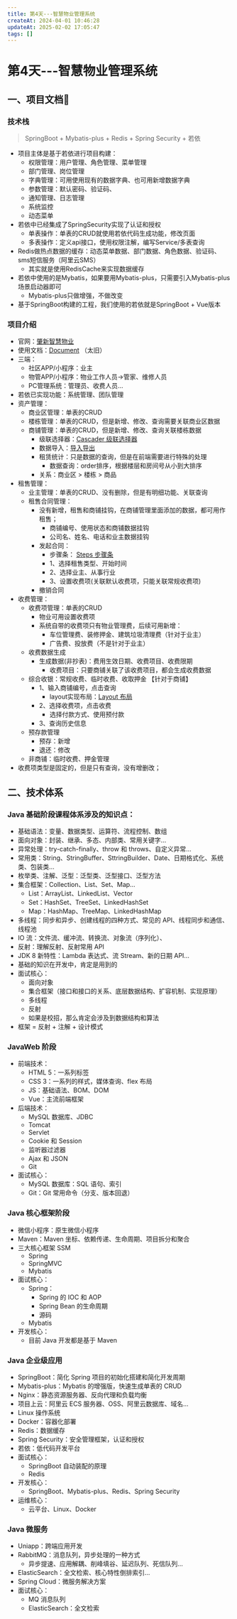 ```yaml
---
title: 第4天---智慧物业管理系统
createAt: 2024-04-01 10:46:28
updateAt: 2025-02-02 17:05:47
tags: []
---
```


# 第4天---智慧物业管理系统

## 一、项目文档📄

### 技术栈

>SpringBoot + Mybatis-plus + Redis + Spring Security + 若依	

- 项目主体是基于若依进行项目构建：
	- 权限管理：用户管理、角色管理、菜单管理
	- 部门管理、岗位管理
	- 字典管理：可用使用现有的数据字典、也可用新增数据字典
	- 参数管理：默认密码、验证码、
	- 通知管理、日志管理
	- 系统监控
	- 动态菜单	
- 若依中已经集成了SpringSecurity实现了认证和授权
	- 单表操作：单表的CRUD就使用若依代码生成功能，修改页面
	- 多表操作：定义api接口，使用权限注解，编写Service/多表查询
- Redis做热点数据的缓存：动态菜单数据、部门数据、角色数据、验证码、sms短信服务（阿里云SMS）
	- 其实就是使用RedisCache来实现数据缓存
- 若依中使用的是Mybatis，如果要用Mybatis-plus，只需要引入Mybatis-plus场景启动器即可
	- Mybatis-plus只做增强，不做改变
- 基于SpringBoot构建的工程，我们使用的若依就是SpringBoot + Vue版本

### 项目介绍

- 官网：[肇新智慧物业](http://pms.zhaoxinms.com/)
- 使用文档：[Document](http://zhaoxinms.com:81/#/) （太旧）
- 三端：
	- 社区APP/小程序：业主
	- 物管APP/小程序：物业工作人员->管家、维修人员
	- PC管理系统：管理员、收费人员…
- 若依已实现功能：系统管理、团队管理	
- 资产管理：
	- 商业区管理：单表的CRUD
	- 楼栋管理：单表的CRUD，但是新增、修改、查询需要关联商业区数据
	- 商铺管理：单表的CRUD，但是新增、修改、查询关联楼栋数据
		- 级联选择器：[Cascader 级联选择器](https://element.eleme.cn/#/zh-CN/component/cascader#cascader-ji-lian-xuan-ze-qi)
		- 数据导入：[导入导出](https://doc.ruoyi.vip/ruoyi-vue/document/htsc.html#%E5%AF%BC%E5%85%A5%E5%AF%BC%E5%87%BA)
		- 租赁统计：只是数据的查询，但是在前端需要进行特殊的处理
			- 数据查询：order排序，根据楼层和房间号从小到大排序
		- 关系：商业区 > 楼栋 > 商品
- 租售管理：
	- 业主管理：单表的CRUD、没有删除，但是有明细功能、关联查询
	- 租售合同管理：
		- 没有新增，租售和商铺挂钩，在商铺管理里面添加的数据，都可用作租售；
			- 商铺编号、使用状态和商铺数据挂钩
			- 公司名、姓名、电话和业主数据挂钩
		- 发起合同：
			- 步骤条： [Steps 步骤条](https://element.eleme.cn/#/zh-CN/component/steps)
			- 1、选择租售类型、开始时间
			- 2、选择业主、从事行业
			- 3、设置收费项(关联默认收费项，只能关联常规收费项)
		- 撤销合同		
- 收费管理：
	- 收费项管理：单表的CRUD
		- 物业可用设置收费项
		- 系统自带的收费项只有物业管理费，后续可用新增：
			- 车位管理费、装修押金、建筑垃圾清理费（针对于业主）
			- 广告费、投放费（不是针对于业主）
	- 收费数据生成
		- 生成数据(非抄表)：费用生效日期、收费项目、收费限期
			- 收费项目：只要商铺关联了该收费项目，都会生成收费数据
	- 综合收银：常规收费、临时收费、收取押金  【针对于商铺】
		- 1、输入商铺编号，点击查询
			- layout实现布局：[Layout 布局](https://element.eleme.cn/#/zh-CN/component/layout)
		- 2、选择收费项，点击收费
			- 选择付款方式、使用预付款
		- 3、查询历史信息
	- 预存款管理
		- 预存：新增
		- 退还：修改
	- 非商铺：临时收费、押金管理
- 收费项类型是固定的，但是只有查询，没有增删改；

## 二、技术体系

### Java 基础阶段课程体系涉及的知识点：

- 基础语法：变量、数据类型、运算符、流程控制、数组
- 面向对象：封装、继承、多态、内部类、常用关键字…
- 异常处理：try-catch-finally、throw 和 throws、自定义异常…
- 常用类：String、StringBuffer、SttringBuilder、Date、日期格式化、系统类、包装类…
- 枚举类、注解、泛型：泛型类、泛型接口、泛型方法
- 集合框架：Collection、List、Set、Map…
	- List：ArrayList、LinkedList、Vector
	- Set：HashSet、TreeSet、LinkedHashSet
	- Map：HashMap、TreeMap、LinkedHashMap
- 多线程：同步和异步、创建线程的四种方式、常见的 API、线程同步和通信、线程池
- IO 流：文件流、缓冲流、转换流、对象流（序列化）、
- 反射：理解反射、反射常用 API
- JDK 8 新特性：Lambda 表达式、流 Stream、新的日期 API…
- 基础的知识在开发中，肯定是用到的
- 面试核心：
	- 面向对象
	- 集合框架（接口和接口的关系、底层数据结构、扩容机制、实现原理）
	- 多线程
	- 反射
	- 如果是校招，那么肯定会涉及到数据结构和算法
- 框架 = 反射 + 注解 + 设计模式 

### JavaWeb 阶段

- 前端技术：
	- HTML 5：一系列标签
	- CSS 3：一系列的样式，媒体查询、flex 布局
	- JS：基础语法、BOM、DOM
	- Vue：主流前端框架
- 后端技术：
	- MySQL 数据库、JDBC
	- Tomcat
	- Servlet
	- Cookie 和 Session
	- 监听器过滤器
	- Ajax 和 JSON
	- Git
- 面试核心： 
	- MySQL 数据库：SQL 语句、索引
	- Git：Git 常用命令（分支、版本回退）

### Java 核心框架阶段

- 微信小程序：原生微信小程序
- Maven：Maven 坐标、依赖传递、生命周期、项目拆分和聚合
- 三大核心框架 SSM
	- Spring 
	- SpringMVC
	- Mybatis
- 面试核心：
	- Spring：
		- Spring 的 IOC 和 AOP
		- Spring Bean 的生命周期
		- 源码
	- Mybatis
- 开发核心：
	- 目前 Java 开发都是基于 Maven

### Java 企业级应用

- SpringBoot：简化 Spring 项目的初始化搭建和简化开发周期
- Mybatis-plus：Mybatis 的增强版，快速生成单表的 CRUD
- Nginx：静态资源服务器、反向代理和负载均衡
- 项目上云：阿里云 ECS 服务器、OSS、阿里云数据库、域名…
- Linux 操作系统
- Docker：容器化部署
- Redis：数据缓存
- Spring Security：安全管理框架，认证和授权
- 若依：低代码开发平台
- 面试核心：	
	- SpringBoot 自动装配的原理
	- Redis
- 开发核心： 
	- SpringBoot、Mybatis-plus、Redis、Spring Security
- 运维核心：
	- 云平台、Linux、Docker

### Java 微服务

- Uniapp：跨端应用开发
- RabbitMQ：消息队列，异步处理的一种方式
	- 异步提速、应用解耦、削峰填谷、延迟队列、死信队列…
- ElasticSearch：全文检索、核心特性倒排索引…
- Spring Cloud：微服务解决方案
- 面试核心： 
	- MQ 消息队列 
	- ElasticSearch：全文检索